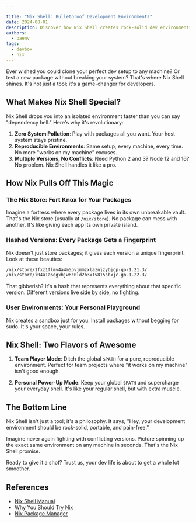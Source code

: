 ```yaml
---

title: "Nix Shell: Bulletproof Development Environments"
date: 2024-08-01
description: Discover how Nix Shell creates rock-solid dev environments that work everywhere, every time.
authors:
  - baenv
tags:
  - devbox
  - nix
---
```


Ever wished you could clone your perfect dev setup to any machine? Or test a new package without breaking your system? That's where Nix Shell shines. It's not just a tool; it's a game-changer for developers.

## What Makes Nix Shell Special?

Nix Shell drops you into an isolated environment faster than you can say "dependency hell." Here's why it's revolutionary:

1. **Zero System Pollution**: Play with packages all you want. Your host system stays pristine.
2. **Reproducible Environments**: Same setup, every machine, every time. No more "works on my machine" excuses.
3. **Multiple Versions, No Conflicts**: Need Python 2 and 3? Node 12 and 16? No problem. Nix Shell handles it like a pro.

## How Nix Pulls Off This Magic

### The Nix Store: Fort Knox for Your Packages

Imagine a fortress where every package lives in its own unbreakable vault. That's the Nix store (usually at `/nix/store`). No package can mess with another. It's like giving each app its own private island.

### Hashed Versions: Every Package Gets a Fingerprint

Nix doesn't just store packages; it gives each version a unique fingerprint. Look at these beauties:

```bash
/nix/store/1fxz1flmv4a4m5pvjmmzxlaznjzybjcp-go-1.21.3/
/nix/store/i04a1a6qgxhjw6c0ld2b3x1v815sbxjc-go-1.22.3/
```

That gibberish? It's a hash that represents everything about that specific version. Different versions live side by side, no fighting.

### User Environments: Your Personal Playground

Nix creates a sandbox just for you. Install packages without begging for sudo. It's your space, your rules.

## Nix Shell: Two Flavors of Awesome

1. **Team Player Mode**: Ditch the global `$PATH` for a pure, reproducible environment. Perfect for team projects where "it works on my machine" isn't good enough.

2. **Personal Power-Up Mode**: Keep your global `$PATH` and supercharge your everyday shell. It's like your regular shell, but with extra muscle.

## The Bottom Line

Nix Shell isn't just a tool; it's a philosophy. It says, "Hey, your development environment should be rock-solid, portable, and pain-free."

Imagine never again fighting with conflicting versions. Picture spinning up the exact same environment on any machine in seconds. That's the Nix Shell promise.

Ready to give it a shot? Trust us, your dev life is about to get a whole lot smoother.

## References

- [Nix Shell Manual](https://nix.dev/manual/nix/2.22/command-ref/nix-shell)
- [Why You Should Try Nix](https://nixos.org/guides/nix-pills/01-why-you-should-give-it-a-try)
- [Nix Package Manager](https://nixos.org/)
